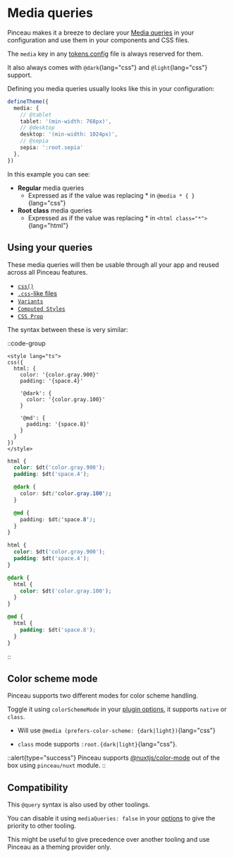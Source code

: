 # Media queries

Pinceau makes it a breeze to declare your [Media queries](https://developer.mozilla.org/fr/docs/Web/CSS/Media_Queries/Using_media_queries) in your configuration and use them in your components and CSS files.

The `media` key in any [tokens.config](/configuration/tokens-config) file is always reserved for them.

It also always comes with `@dark`{lang="css"} and `@light`{lang="css"} support.

Defining you media queries usually looks like this in your configuration:

```ts
defineTheme({
  media: {
    // @tablet
    tablet: '(min-width: 768px)',
    // @desktop
    desktop: '(min-width: 1024px)',
    // @sepia
    sepia: ':root.sepia'
  },
})
```

In this example you can see:

- **Regular** media queries
  - Expressed as if the value was replacing * in `@media * { }`{lang="css"}
- **Root class** media queries
  - Expressed as if the value was replacing * in `<html class="*">`{lang="html"}

## Using your queries

These media queries will then be usable through all your app and reused across all Pinceau features.

- [`css()`](/styling/css-function)
- [`.css`-like files](/styling/tokens-helper)
- [`Variants`](/styling/variants)
- [`Computed Styles`](/styling/computed-styles)
- [`CSS Prop`](/styling/css-prop)

The syntax between these is very similar:

::code-group
```vue [css()]
<style lang="ts">
css({
  html: {
    color: '{color.gray.900}'
    padding: '{space.4}'

    '@dark': {
      color: '{color.gray.100}'
    }

    '@md': {
      padding: '{space.8}'
    }
  }
})
</style>
```

```css [.postcss]
html {
  color: $dt('color.gray.900');
  padding: $dt('space.4');

  @dark {
    color: $dt('color.gray.100');
  }

  @md {
    padding: $dt('space.8');
  }
}
```

```css [.css]
html {
  color: $dt('color.gray.900');
  padding: $dt('space.4');
}

@dark {
  html {
    color: $dt('color.gray.100');
  }
}

@md {
  html {
    padding: $dt('space.8');
  }
}
```
::

## Color scheme mode

Pinceau supports two different modes for color scheme handling.

Toggle it using `colorSchemeMode` in your [plugin options](/advanced/vite-plugin-options/), it supports `native` or `class`.

- Will use `@media (prefers-color-scheme: {dark|light})`{lang="css"}

- `class` mode supports `:root.{dark|light}`{lang="css"}.

::alert{type="success"}
Pinceau supports [@nuxtjs/color-mode](https://color-mode.nuxtjs.org) out of the box using `pinceau/nuxt` module.
::

## Compatibility

This `@query` syntax is also used by other toolings.

You can disable it using `mediaQueries: false` in your [options](/advanced/plugin-options) to give the priority to other tooling.

This might be useful to give precedence over another tooling and use Pinceau as a theming provider only.
